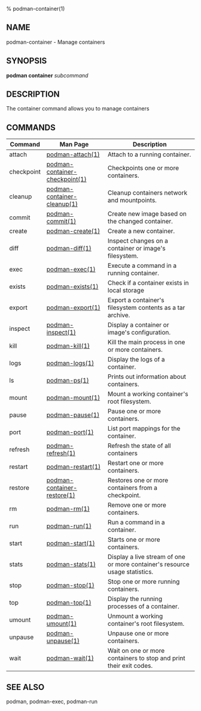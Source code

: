 % podman-container(1)

## NAME
podman\-container - Manage containers

## SYNOPSIS
**podman container** *subcommand*

## DESCRIPTION
The container command allows you to manage containers

## COMMANDS

| Command  | Man Page                                            | Description                                                                  |
| -------  | --------------------------------------------------- | ---------------------------------------------------------------------------- |
| attach   | [podman-attach(1)](podman-attach.1.md)              | Attach to a running container.                                               |
| checkpoint | [podman-container-checkpoint(1)](podman-container-checkpoint.1.md)  | Checkpoints one or more containers.                        |
| cleanup  | [podman-container-cleanup(1)](podman-container-cleanup.1.md)    | Cleanup containers network and mountpoints.                               |
| commit   | [podman-commit(1)](podman-commit.1.md)              | Create new image based on the changed container.                             |
| create   | [podman-create(1)](podman-create.1.md)              | Create a new container.                                                      |
| diff     | [podman-diff(1)](podman-diff.1.md)                  | Inspect changes on a container or image's filesystem.                        |
| exec     | [podman-exec(1)](podman-exec.1.md)                  | Execute a command in a running container.                                    |
| exists   | [podman-exists(1)](podman-container-exists.1.md)    | Check if a container exists in local storage                                 |
| export   | [podman-export(1)](podman-export.1.md)              | Export a container's filesystem contents as a tar archive.                   |
| inspect  | [podman-inspect(1)](podman-inspect.1.md)            | Display a container or image's configuration.                                |
| kill     | [podman-kill(1)](podman-kill.1.md)                  | Kill the main process in one or more containers.                             |
| logs     | [podman-logs(1)](podman-logs.1.md)                  | Display the logs of a container.                                             |
| ls       | [podman-ps(1)](podman-ps.1.md)                      | Prints out information about containers.                                     |
| mount    | [podman-mount(1)](podman-mount.1.md)                | Mount a working container's root filesystem.                                 |
| pause    | [podman-pause(1)](podman-pause.1.md)                | Pause one or more containers.                                                |
| port     | [podman-port(1)](podman-port.1.md)                  | List port mappings for the container.                                        |
| refresh  | [podman-refresh(1)](podman-container-refresh.1.md)  | Refresh the state of all containers                                          |
| restart  | [podman-restart(1)](podman-restart.1.md)            | Restart one or more containers.                                              |
| restore  | [podman-container-restore(1)](podman-container-restore.1.md)  | Restores one or more containers from a checkpoint.                 |
| rm       | [podman-rm(1)](podman-rm.1.md)                      | Remove one or more containers.                                               |
| run      | [podman-run(1)](podman-run.1.md)                    | Run a command in a container.                                                |
| start    | [podman-start(1)](podman-start.1.md)                | Starts one or more containers.                                               |
| stats    | [podman-stats(1)](podman-stats.1.md)                | Display a live stream of one or more container's resource usage statistics.  |
| stop     | [podman-stop(1)](podman-stop.1.md)                  | Stop one or more running containers.                                         |
| top      | [podman-top(1)](podman-top.1.md)                    | Display the running processes of a container.                                |
| umount   | [podman-umount(1)](podman-umount.1.md)              | Unmount a working container's root filesystem.                               |
| unpause  | [podman-unpause(1)](podman-unpause.1.md)            | Unpause one or more containers.                                              |
| wait     | [podman-wait(1)](podman-wait.1.md)                  | Wait on one or more containers to stop and print their exit codes.           |

## SEE ALSO
podman, podman-exec, podman-run
